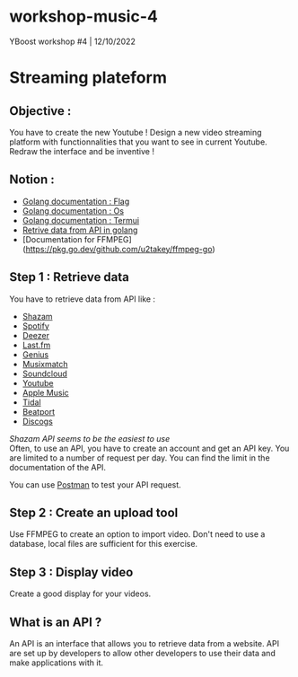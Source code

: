 # workshop-music-4
YBoost workshop #4 | 12/10/2022

# Streaming plateform

## Objective :
You have to create the new Youtube ! Design a new video streaming platform with functionnalities that you want to see in current Youtube. Redraw the interface and be inventive ! 

## Notion :
* [Golang documentation : Flag](https://pkg.go.dev/flag)
* [Golang documentation : Os](https://pkg.go.dev/os)
* [Golang documentation : Termui](https://pkg.go.dev/github.com/gizak/termui/v3)
* [Retrive data from API in golang](https://tutorialedge.net/golang/consuming-restful-api-with-go/)
* [Documentation for FFMPEG] (https://pkg.go.dev/github.com/u2takey/ffmpeg-go)

## Step 1 : Retrieve data
You have to retrieve data from API like : 
* [Shazam](https://rapidapi.com/apidojo/api/shazam)
* [Spotify](https://developer.spotify.com/documentation/web-api/)
* [Deezer](https://developers.deezer.com/api)
* [Last.fm](https://www.last.fm/api)
* [Genius](https://docs.genius.com/)
* [Musixmatch](https://developer.musixmatch.com/)
* [Soundcloud](https://developers.soundcloud.com/docs/api/guide)
* [Youtube](https://developers.google.com/youtube/v3)
* [Apple Music](https://developer.apple.com/documentation/applemusicapi)
* [Tidal](https://developers.tidal.com/)
* [Beatport](https://www.beatport.com/developer)
* [Discogs](https://www.discogs.com/developers/)

*Shazam API seems to be the easiest to use*  
Often, to use an API, you have to create an account and get an API key.
You are limited to a number of request per day. You can find the limit in the documentation of the API.

You can use [Postman](https://www.postman.com/) to test your API request.

## Step 2 : Create an upload tool

Use FFMPEG to create an option to import video. Don't need to use a database, local files are sufficient for this exercise. 

## Step 3 : Display video

Create a good display for your videos.

## What is an API ?
An API is an interface that allows you to retrieve data from a website. API are set up by developers to allow other developers to use their data and make applications with it.
